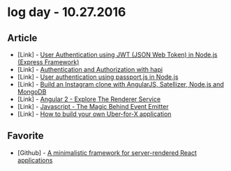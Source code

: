 # log day - 10.27.2016

## Article

- \[Link\] - [User Authentication using JWT (JSON Web Token) in Node.js (Express Framework)](https://medium.com/@pandeysoni/user-authentication-using-jwt-json-web-token-in-node-js-using-express-framework-543151a38ea1#.qmpo9ldt6)
- \[Link\] - [Authentication and Authorization with hapi](https://medium.com/@poeticninja/authentication-and-authorization-with-hapi-5529b5ecc8ec#.5x9o5n9ko)
- \[Link\] - [User authentication using passport.js in Node.js](https://medium.com/@pandeysoni/user-authentication-using-passport-js-in-node-js-ed1e23e5cc36#.han5izp8l)
- \[Link\] - [Build an Instagram clone with AngularJS, Satellizer, Node.js and MongoDB](https://hackhands.com/building-instagram-clone-angularjs-satellizer-nodejs-mongodb/)
- \[Link\] - [Angular 2 - Explore The Renderer Service](https://medium.com/@NetanelBasal/angular-2-explore-the-renderer-service-e43ef673b26c#.w10zk1mec)
- \[Link\] - [Javascript - The Magic Behind Event Emitter](https://medium.com/@NetanelBasal/javascript-the-magic-behind-event-emitter-cce3abcbcef9#.8atux0eni)
- \[Link\] - [How to build your own Uber-for-X application](https://medium.freecodecamp.com/how-to-build-your-own-uber-for-x-app-33237955e253#.hp0me982q)


## Favorite

- \[Github\] - [A minimalistic framework for server-rendered React applications](https://github.com/zeit/next.js)
